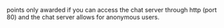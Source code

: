 points only awarded if you can access the chat server through http (port 80) and the chat server allows for anonymous users.